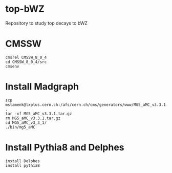# top-bWZ
Repository to study top decays to bWZ


# CMSSW 
```
cmsrel CMSSW_8_0_4
cd CMSSW_8_0_4/src
cmsenv
```


# Install Madgraph
```
scp mstamenk@lxplus.cern.ch:/afs/cern.ch/cms/generators/www/MG5_aMC_v3.3.1.tar.gz .
tar -xf MG5_aMC_v3.3.1.tar.gz
rm MG5_aMC_v3.3.1.tar.gz
cd MG5_aMC_v3_3_1/
./bin/mg5_aMC
```

# Install Pythia8 and Delphes
```
install Delphes
install pythia8
```




